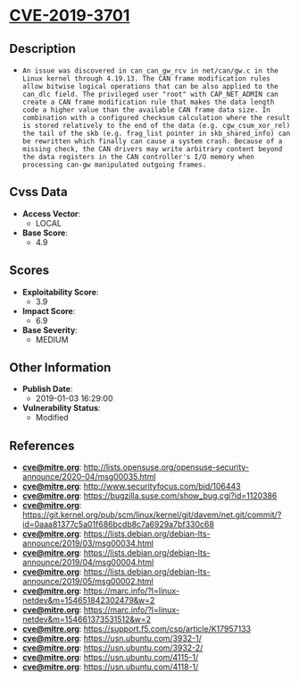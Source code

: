 
# [CVE-2019-3701](https://cve.mitre.org/cgi-bin/cvename.cgi?name=CVE-2019-3701)

## Description

- `An issue was discovered in can_can_gw_rcv in net/can/gw.c in the Linux kernel through 4.19.13. The CAN frame modification rules allow bitwise logical operations that can be also applied to the can_dlc field. The privileged user "root" with CAP_NET_ADMIN can create a CAN frame modification rule that makes the data length code a higher value than the available CAN frame data size. In combination with a configured checksum calculation where the result is stored relatively to the end of the data (e.g. cgw_csum_xor_rel) the tail of the skb (e.g. frag_list pointer in skb_shared_info) can be rewritten which finally can cause a system crash. Because of a missing check, the CAN drivers may write arbitrary content beyond the data registers in the CAN controller's I/O memory when processing can-gw manipulated outgoing frames.`

## Cvss Data

- **Access Vector**:
  - LOCAL
- **Base Score**:
  - 4.9

## Scores

- **Exploitability Score**:
  - 3.9
- **Impact Score**:
  - 6.9
- **Base Severity**:
  - MEDIUM

## Other Information

- **Publish Date**:
  - 2019-01-03 16:29:00
- **Vulnerability Status**:
  - Modified

## References

- **cve@mitre.org**: http://lists.opensuse.org/opensuse-security-announce/2020-04/msg00035.html
- **cve@mitre.org**: http://www.securityfocus.com/bid/106443
- **cve@mitre.org**: https://bugzilla.suse.com/show_bug.cgi?id=1120386
- **cve@mitre.org**: https://git.kernel.org/pub/scm/linux/kernel/git/davem/net.git/commit/?id=0aaa81377c5a01f686bcdb8c7a6929a7bf330c68
- **cve@mitre.org**: https://lists.debian.org/debian-lts-announce/2019/03/msg00034.html
- **cve@mitre.org**: https://lists.debian.org/debian-lts-announce/2019/04/msg00004.html
- **cve@mitre.org**: https://lists.debian.org/debian-lts-announce/2019/05/msg00002.html
- **cve@mitre.org**: https://marc.info/?l=linux-netdev&m=154651842302479&w=2
- **cve@mitre.org**: https://marc.info/?l=linux-netdev&m=154661373531512&w=2
- **cve@mitre.org**: https://support.f5.com/csp/article/K17957133
- **cve@mitre.org**: https://usn.ubuntu.com/3932-1/
- **cve@mitre.org**: https://usn.ubuntu.com/3932-2/
- **cve@mitre.org**: https://usn.ubuntu.com/4115-1/
- **cve@mitre.org**: https://usn.ubuntu.com/4118-1/
